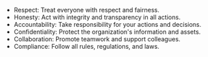 * Respect: Treat everyone with respect and fairness.
* Honesty: Act with integrity and transparency in all actions.
* Accountability: Take responsibility for your actions and decisions.
* Confidentiality: Protect the organization's information and assets.
* Collaboration: Promote teamwork and support colleagues.
* Compliance: Follow all rules, regulations, and laws.
